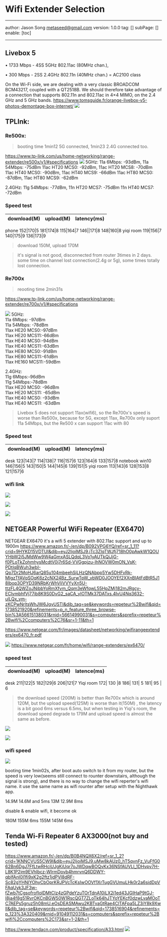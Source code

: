 # Wifi Extender Selection
---
author: Jason Song <metaseed@gmail.com>
version: 1.0.0
tag: []
subPage: []
enable: [toc]

---
## Livebox 5

• 1733 Mbps - 4SS 5GHz 802.11ac (80MHz chan.),

• 300 Mbps - 2SS 2.4GHz 802.11n (40MHz chan.) = AC2100 class

On the Wi-Fi side, we are dealing with a very classic BROADCOM BCM43217, coupled with a QT2518B. We should therefore take advantage of a connection that supports 802.11n and 802.11ac in 4×4 MIMO, on the 2.4 GHz and 5 GHz bands.
https://www.tomsguide.fr/orange-livebox-v5-photos-demontage-box-internet/
![](https://raw.githubusercontent.com/metasong/iam-data/master/documents/163/image/20250202T191911845Z-image.png)


## TPLInk:
### Re500x:
> booting time 1min12 5G connected, 1min23 2.4G connected too.

https://www.tp-link.com/us/home-networking/range-extender/re500x/v1/#specifications
![](https://raw.githubusercontent.com/metasong/iam-data/master/documents/163/image/20250202T180545470Z-image.png)
5GHz:
11a 6Mbps: -93dBm,
11a 54Mbps: -75dBm
11ac HT20 MCS0: -92dBm,
11ac HT20 MCS8: -70dBm
11ac HT40 MCS0: -90dBm,
11ac HT40 MCS9: -66dBm
11ac HT80 MCS0: -87dBm,
11ac HT80 MCS9: -62dBm

2.4GHz:
11g 54Mbps: -77dBm,
11n HT20 MCS7: -75dBm
11n HT40 MCS7: -72dBm

### Speed test
download(M)|upload(M)|latency(ms)
--|--|--
phone
152|170|5
181|174|8
115|164|7
146||171|8
148|160|8
yiqi room
119|156|7
140|175|9
136|173|9

>download 150M, upload 170M

> it's signal is not good, disconnected from router 3times in 2 days. some time on channel lost connection(2.4g or 5g), some times totally lost connection.

### Re700x
> reooting time 2min31s

https://www.tp-link.com/us/home-networking/range-extender/re700x/v1/#specifications

![](https://raw.githubusercontent.com/metasong/iam-data/master/documents/163/image/20250202T180527736Z-image.png)
5GHz:  
11a 6Mbps: -97dBm     
11a 54Mbps: -78dBm    
11ax HE20 MCS0:-97dBm   
11ax HE20 MCS11:-66dBm  
11ax HE40 MCS0:-94dBm  
11ax HE40 MCS11:-63dBm  
11ax HE80 MCS0:-91dBm  
11ax HE80 MCS11:-61dBm  
11ax HE160 MCS11:-59dBm  

2.4GHz:  
11g 6Mbps:-96dBm  
11g 54Mbps:-78dBm  
11ax HE20 MCS0: -96dBm  
11ax HE20 MCS11: -65dBm  
11ax HE40 MCS0: -93dBm  
11ax HE40 MCS11: -63dBm  
> Livebox 5 does not support 11ax(wifi6), so the Re700x's speed is worse than Re500x, because for 5G, except 11ax, Re700x only suport 11a 54Mbps, but the Re500 x can support 11ac with 80

### Speed test
download(M)|upload(M)|latency(ms)
--|--|--
desk
123|143|7
114|138|7
116|157|6
123|164|6
133|157|8
notebook win10
146|156|5
143|150|5
144|145|6
139|151|5
yiqi room
113|143|6
128|153|8
121|157|6
### wifi link
![](https://raw.githubusercontent.com/metasong/iam-data/master/documents/163/image/20250203T194129428Z-Screenshot_20250203_204027_WiFi%20Meter.jpg)

![](https://raw.githubusercontent.com/metasong/iam-data/master/documents/163/image/20250203T194407390Z-Screenshot_20250203_203357_WiFi%20Meter.jpg)

![](https://raw.githubusercontent.com/metasong/iam-data/master/documents/163/image/20250203T194422674Z-Screenshot_20250203_203336_WiFi%20Meter.jpg)


## NETGEAR Powerful WiFi Repeater (EX6470) 
 NETGEAR EX6470
it's a wifi 5 extender with 802.11ac support and up to 1900m
https://www.amazon.fr/-/en/dp/B092VPG6YQ/ref=sr_1_11?crid=9HYKD15VDTUI&dib=eyJ2IjoiMSJ9.jTc3ZIqTWJfj718hO0pAwkW1QOUYHbW2j5JMdWw9W4aGmxASLQdqL3Vo1yAUTkQiJjG-f0PLoTkZohmhysMcdtV0j7r6Sd-VVGgpjzu-IhNOVW0mON_VsK-PDtIqBWuh3wbI-Qp7Dr2MoHJ6arQ85u104mbeehSjLHzQNAbpp5Yw5DHFvRk-MIgzTfAVqSOqK6z2cNX24Bz_SurwTpW_vbWD0JOOYEf2XXnBIAtFdBtR5J18Ibop3OPYD39NRbKrWhVliVVYyXn5U-ttzFL4QWZoJNibbYoRmXfvm_Qqm3eWfqwL55HpZMj182mJRgcy-EClvmbhfVj77ib8K9S0DvG2_saCA_yIOTMk37DATxs.4IvU4Nq3632-ulLQx_ym-zKCPwNrltsWhJW6JgyUSTI&dib_tag=se&keywords=repeteur%2Bwifi&qid=1738521920&refinements=p_n_feature_three_browse-bin%3A56615138031&rnid=56614990031&s=computers&sprefix=repeteur%2Bwifi%2Ccomputers%2C76&sr=1-11&th=1

https://www.netgear.com/fr/images/datasheet/networking/wifirangeextenders/ex6470_fr.pdf

![](https://raw.githubusercontent.com/metasong/iam-data/master/documents/163/image/20250202T185531300Z-image.png)
https://www.netgear.com/fr/home/wifi/range-extenders/ex6470/

### speed test
download(M)|upload(M)|latence(ms)
--|--|--|
desk
211|122|5
182|129|6
206|121|7
Yiqi room
172| 130 |8
186| 131| 5
181| 95 |  6
> the download speed (200M) is better than Re700x which is around 120M, but the upload speed(125M) is worse than it(150M) , the latency is a bit good 6ms versus 6.5ms, but when testing in Yiqi's room, the download speed degrade to 179M and upload speed is almost the same as before.

![](https://raw.githubusercontent.com/metasong/iam-data/master/documents/163/image/20250203T182117583Z-20250203_191348.jpg)

![](https://raw.githubusercontent.com/metasong/iam-data/master/documents/163/image/20250203T182146801Z-20250203_191357.jpg)
### wifi speed
![](https://raw.githubusercontent.com/metasong/iam-data/master/documents/163/image/20250203T183038722Z-Screenshot_20250203_192619_WiFi%20Meter.jpg)

booting time 1min02s,
after boot auto switch to it from my router, but the speed is very low(seems still connect to rounter downstairs, although the signal is strong), and there is no way to change the wifi reperter's wifi name. it use the same name as wifi rounter after setup with the Nighthawk app.

14.9M 14.6M and 5ms
13M 12.9M 8ms

disable & enable wifi, it become ok

180M 155M 6ms
155M 145M 6ms


## Tenda Wi-Fi Repeater 6 AX3000(not buy and tested)
https://www.amazon.fr/-/en/dp/B0B4NQX6X2/ref=sr_1_2?crid=1KNNCVUS5CW9I&dib=eyJ2IjoiMSJ9.uMw8kAUz0_hT5qvnFz_VuFfG062Bn6DgJ7FfLtwRHciUJgKiUqr7oJWDqwBOQvKx36NSfAUVLI_1DHvpv7H-L8K1P2jm9EVhlbcz-WlrmDovb4hmrvnQ6DDWY-qbIfAnI0I1fi9xK2g2ftz1jdPVl8dRF-Sc82gYHNIYOhyCbOprKRJPVcTcKsIwOOVf1XrTugGVUmuLHk0r2a6sidDpVFAqUyk3JF3w-fZwb7tCgsofrofIolDMtCIz4zGPdeYzuTOrTdnA10iLX2i1ed43JGIHaP9tGJ-I8ja4f8g51RvrOKCnBGW50W1RscQGT7ZLoTk64hJTYoYEKcf0dzwLvaMOoTC7AEPs5gruz5h08mU.eOsDEASMAwu2KBTvaGtRae4ClTAFpa5LZ3iY8k9XwlI&dib_tag=se&keywords=repeteur%2Bwifi&qid=1738516904&refinements=p_123%3A320409&rnid=91049112031&s=computers&sprefix=repeteur%2Bwifi%2Ccomputers%2C173&sr=1-2&th=1

https://www.tendacn.com/product/specification/A33.html
![](https://raw.githubusercontent.com/metasong/iam-data/master/documents/163/image/20250202T181443431Z-image.png)
